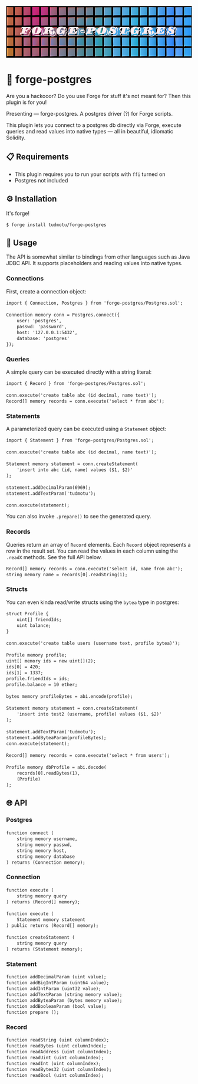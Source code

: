 <img src="./banner.png" height=140 alt="banner image" />

# 🐘 forge-postgres

Are you a hackooor? Do you use Forge for stuff it's not meant for? Then this
plugin is for you! 

Presenting — forge-postgres. A postgres driver (?) for Forge scripts. 

This plugin lets you connect to a postgres db directly via Forge, execute
queries and read values into native types — all in beautiful, idiomatic Solidity.

## 📋 Requirements

- This plugin requires you to run your scripts with `ffi` turned on
- Postgres not included

## ⚙️ Installation

It's forge!

```console
$ forge install tudmotu/forge-postgres
```

## 📝 Usage

The API is somewhat similar to bindings from other languages such as Java JDBC
API. It supports placeholders and reading values into native types.

### Connections

First, create a connection object:
```solidity
import { Connection, Postgres } from 'forge-postgres/Postgres.sol';

Connection memory conn = Postgres.connect({
    user: 'postgres',
    passwd: 'password',
    host: '127.0.0.1:5432',
    database: 'postgres'
});
```

### Queries

A simple query can be executed directly with a string literal:

```solidity
import { Record } from 'forge-postgres/Postgres.sol';

conn.execute('create table abc (id decimal, name text)');
Record[] memory records = conn.execute('select * from abc');
```

### Statements

A parameterized query can be executed using a `Statement` object:

```solidity
import { Statement } from 'forge-postgres/Postgres.sol';

conn.execute('create table abc (id decimal, name text)');

Statement memory statement = conn.createStatement(
    'insert into abc (id, name) values ($1, $2)'
);

statement.addDecimalParam(6969);
statement.addTextParam('tudmotu');

conn.execute(statement);
```

You can also invoke `.prepare()` to see the generated query.

### Records

Queries return an array of `Record` elements. Each `Record` object represents a
row in the result set. You can read the values in each column using the `.readX`
methods. See the full API below.

```solidity
Record[] memory records = conn.execute('select id, name from abc');
string memory name = records[0].readString(1);
```

### Structs

You can even kinda read/write structs using the `bytea` type in postgres:

```solidity
struct Profile {
    uint[] friendIds;
    uint balance;
}

conn.execute('create table users (username text, profile bytea)');

Profile memory profile;
uint[] memory ids = new uint[](2);
ids[0] = 420;
ids[1] = 1337;
profile.friendIds = ids;
profile.balance = 10 ether;

bytes memory profileBytes = abi.encode(profile);

Statement memory statement = conn.createStatement(
    'insert into test2 (username, profile) values ($1, $2)'
);

statement.addTextParam('tudmotu');
statement.addByteaParam(profileBytes);
conn.execute(statement);

Record[] memory records = conn.execute('select * from users');

Profile memory dbProfile = abi.decode(
    records[0].readBytes(1),
    (Profile)
);
```

## 🌐 API

### Postgres
```solidity
function connect (
    string memory username,
    string memory passwd,
    string memory host,
    string memory database
) returns (Connection memory);
```

### Connection
```solidity
function execute (
    string memory query
) returns (Record[] memory);

function execute (
    Statement memory statement
) public returns (Record[] memory);

function createStatement (
    string memory query
) returns (Statement memory);
```

### Statement
```solidity
function addDecimalParam (uint value);
function addBigIntParam (uint64 value);
function addIntParam (uint32 value);
function addTextParam (string memory value);
function addByteaParam (bytes memory value);
function addBooleanParam (bool value);
function prepare ();
```

### Record
```solidity
function readString (uint columnIndex);
function readBytes (uint columnIndex);
function readAddress (uint columnIndex);
function readUint (uint columnIndex);
function readInt (uint columnIndex);
function readBytes32 (uint columnIndex);
function readBool (uint columnIndex);
```
